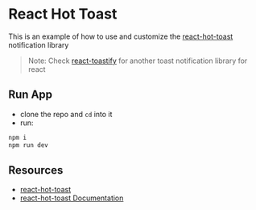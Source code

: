 # React Hot Toast

This is an example of how to use and customize the [react-hot-toast](https://react-hot-toast.com/) notification library

> Note: Check [react-toastify](https://github.com/emanuelefavero/react-toastify) for another toast notification library for react

## Run App

- clone the repo and `cd` into it
- run:

```bash
npm i
npm run dev
```

## Resources

- [react-hot-toast](https://react-hot-toast.com/)
- [react-hot-toast Documentation](https://react-hot-toast.com/docs)
